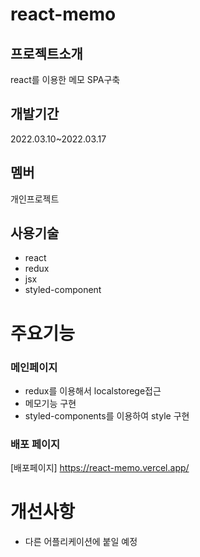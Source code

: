 # react-memo
>
## 프로젝트소개
>
react를 이용한 메모 SPA구축

## 개발기간
>
2022.03.10~2022.03.17
## 멤버
>
개인프로젝트
## 사용기술
>
- react
- redux
- jsx
- styled-component

# 주요기능
>
### 메인페이지
- redux를 이용해서 localstorege접근
- 메모기능 구현
- styled-components를 이용하여 style 구현

### 배포 페이지
[배포페이지] <https://react-memo.vercel.app/>

# 개선사항
- 다른 어플리케이션에 붙일 예정

